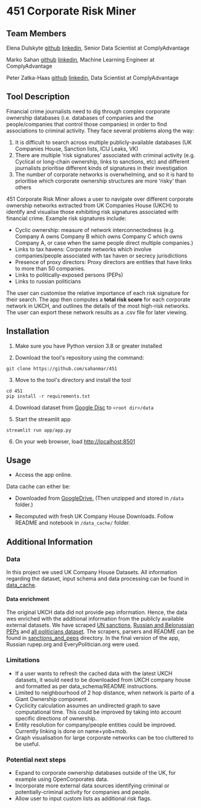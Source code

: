 # 451 Corporate Risk Miner

## Team Members
Elena Dulskyte [github](https://github.com/ElenaDulskyte) [linkedin](https://www.linkedin.com/in/elena-dulskyte-50b83aa2/), Senior Data Scientist at ComplyAdvantage

Marko Sahan [github](http://github.com/sahanmar) [linkedin](https://www.linkedin.com/in/msahan/), Machine Learning Engineer at ComplyAdvantage

Peter Zatka-Haas [github](http://github.com/peterzh) [linkedin](https://www.linkedin.com/in/peterzatkahaas), Data Scientist at ComplyAdvantage

## Tool Description

Financial crime journalists need to dig through complex corporate ownership databases (i.e. databases of companies and the people/companies that control those companies) in order to find associations to criminal activity. They face several problems along the way:
1. It is difficult to search across multiple publicly-available databases (UK Companies House, Sanction lists, ICIJ Leaks, VK)
2. There are multiple ‘risk signatures’ associated with criminal activity (e.g. Cyclical or long-chain ownership, links to sanctions, etc) and different journalists prioritise different kinds of signatures in their investigation
3. The number of corporate networks is overwhelming, and so it is hard to prioritise which corporate ownership structures are more ‘risky’ than others

451 Corporate Risk Miner allows a user to navigate over different corporate ownership networks extracted from UK Companies House (UKCH) to identify and visualise those exhibiting risk signatures associated with financial crime. Example risk signatures include:
* Cyclic ownership: measure of network interconnectedness (e.g. Company A owns Company B which owns Company C which owns Company A, or case when the same people direct multiple companies.)
* Links to tax havens: Corporate networks which involve companies/people associated with tax haven or secrecy jurisdictions
* Presence of proxy directors: Proxy directors are entities that have links to more than 50 companies.
* Links to politically-exposed persons (PEPs)
* Links to russian politicians


The user can customise the relative importance of each risk signature for their search. The app then computes a **total risk score** for each corporate network in UKCH, and outlines the details of the most high-risk networks. The user can export these network results as a .csv file for later viewing. 

## Installation

1. Make sure you have Python version 3.8 or greater installed

2. Download the tool's repository using the command:
```
git clone https://github.com/sahanmar/451
```

3. Move to the tool's directory and install the tool
```
cd 451
pip install -r requirements.txt
```

4. Download dataset from [Google Disc](https://drive.google.com/drive/folders/15I2-spww_5ZG6tzslLyU4gGwb3zDNZU-?usp=sharing) to `<root dir>/data`

5. Start the streamlit app
```
streamlit run app/app.py
```

6. On your web browser, load [http://localhost:8501](http://localhost:8501)

## Usage

- Access the app online.

Data cache can either be:

- Downloaded from <a href="https://drive.google.com/drive/folders/15I2-spww_5ZG6tzslLyU4gGwb3zDNZU-?usp=sharing" target="_blank">GoogleDrive.</a>
  (Then unzipped and stored in `/data` folder.)

- Recomputed with fresh UK Company House Downloads. Follow README and notebook in `/data_cache/` folder.

## Additional Information

### Data

In this project we used UK Company House Datasets. All information regarding the dataset, input schema and data processing can be found in [data_cache](https://github.com/sahanmar/451/tree/main/data_cache).

#### Data enrichment
The original UKCH data did not provide pep information. Hence, the data wes enriched with the additional information from the publicly available external datasets. We have scraped [UN sanctions](https://www.un.org/securitycouncil/content/un-sc-consolidated-list), [Russian and Belorussian PEPs](https://rupep.org/en/persons_list/) and [all politicians dataset](https://raw.githubusercontent.com/everypolitician/everypolitician-data/master/countries.json). The scrapers, parsers and README can be found in [sanctions_and_peps](https://github.com/sahanmar/451/tree/main/sanctions_and_peps) directory.
In the final version of the app, Russian rupep.org and EveryPolitician.org were used.

### Limitations
* If a user wants to refresh the cached data with the latest UKCH datasets, it would need to be downloaded from UKCH company house and formatted as per data_schema/README instructions.
* Limited to neighbourhood of 2 hop distance, when network is parto of a Giant Ownership component.
* Cyclicity calculation assumes an undirected graph to save computational time. This could be improved by taking into account specific directions of ownership.
* Entity resolution for company/people entities could be improved. Currently linking is done on name+yob+mob.
* Graph visualisation for large corporate networks can be too cluttered to be useful. 

### Potential next steps
* Expand to corporate ownership databases outside of the UK, for example using OpenCorporates data.
* Incorporate more external data sources identifying criminal or potentially-criminal activity for companies and people.
* Allow user to input custom lists as additional risk flags.
